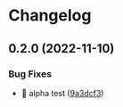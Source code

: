 # Changelog

## 0.2.0 (2022-11-10)


### Bug Fixes

* 🐛 alpha test ([9a3dcf3](https://github.com/eiymba/ARCadia/commit/9a3dcf36f99e47c32fba219d5ccb49096ab911a8))
